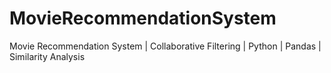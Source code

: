 # MovieRecommendationSystem
Movie Recommendation System | Collaborative Filtering | Python | Pandas | Similarity Analysis
